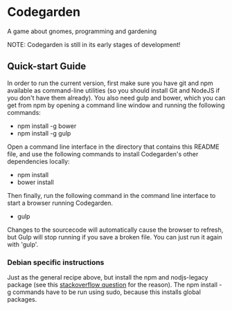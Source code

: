 # Codegarden
A game about gnomes, programming and gardening

NOTE: Codegarden is still in its early stages of development!

## Quick-start Guide

In order to run the current version, first make sure you have git and npm available as command-line utilities (so you should install Git and NodeJS if you don't have them already). You also need gulp and bower, which you can get from npm by opening a command line window and running the following commands:

- npm install -g bower
- npm install -g gulp

Open a command line interface in the directory that contains this README file, and use the following commands to install Codegarden's other dependencies locally:
- npm install
- bower install

Then finally, run the following command in the command line interface to start a browser running Codegarden.
- gulp

Changes to the sourcecode will automatically cause the browser to refresh, but Gulp will stop running if you save a broken file. You can just run it again with 'gulp'.

### Debian specific instructions

Just as the general recipe above, but install the npm and nodjs-legacy
package (see this [stackoverflow
question](http://stackoverflow.com/questions/21168141/cannot-install-packages-using-node-package-manager-in-ubuntu)
for the reason). The npm install -g commands have to be run using
sudo, because this installs global packages.